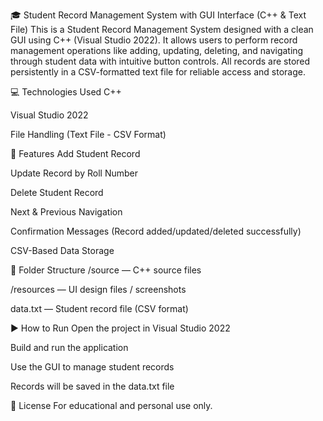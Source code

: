 🎓 Student Record Management System with GUI Interface (C++ & Text File)
This is a Student Record Management System designed with a clean GUI using C++ (Visual Studio 2022). It allows users to perform record management operations like adding, updating, deleting, and navigating through student data with intuitive button controls. All records are stored persistently in a CSV-formatted text file for reliable access and storage.

💻 Technologies Used
C++

Visual Studio 2022

File Handling (Text File - CSV Format)

🔐 Features
Add Student Record

Update Record by Roll Number

Delete Student Record

Next & Previous Navigation

Confirmation Messages (Record added/updated/deleted successfully)

CSV-Based Data Storage

📁 Folder Structure
/source — C++ source files

/resources — UI design files / screenshots

data.txt — Student record file (CSV format)

▶️ How to Run
Open the project in Visual Studio 2022

Build and run the application

Use the GUI to manage student records

Records will be saved in the data.txt file

📎 License
For educational and personal use only.
